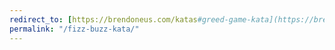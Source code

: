 ```yaml
---
redirect_to: [https://brendoneus.com/katas#greed-game-kata](https://brendoneus.com/katas#fizz-buzz-kata)
permalink: "/fizz-buzz-kata/"
---
```


